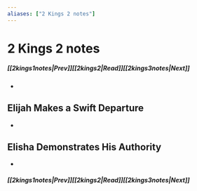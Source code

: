 ```yaml
---
aliases: ["2 Kings 2 notes"]
---
```

# 2 Kings 2 notes
##### <span class=arrow-left></span>[[2kings1notes|Prev]]<span class=navigation-separator></span>[[2kings2|Read]]<span class=navigation-separator></span>[[2kings3notes|Next]]<span class=arrow-right></span>
- 
## Elijah Makes a Swift Departure
- 
## Elisha Demonstrates His Authority
- 
##### <span class=arrow-left></span>[[2kings1notes|Prev]]<span class=navigation-separator></span>[[2kings2|Read]]<span class=navigation-separator></span>[[2kings3notes|Next]]<span class=arrow-right></span>